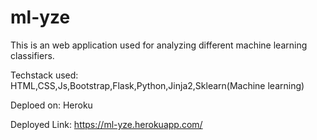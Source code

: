 # ml-yze

This is an web application used for analyzing different machine learning classifiers.

Techstack used: HTML,CSS,Js,Bootstrap,Flask,Python,Jinja2,Sklearn(Machine learning)

Deploed on: Heroku

Deployed Link: https://ml-yze.herokuapp.com/


